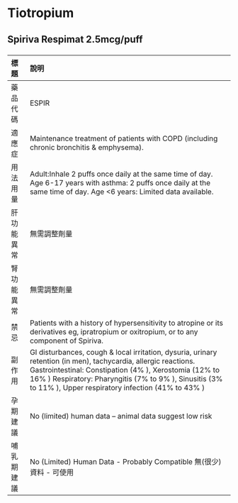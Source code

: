 # Tiotropium

## Spiriva Respimat 2.5mcg/puff

##### 

| 標題       | 說明                                                                                                                                                                                                                                                                                    |
|:-----------|:----------------------------------------------------------------------------------------------------------------------------------------------------------------------------------------------------------------------------------------------------------------------------------------|
| 藥品代碼   | ESPIR                                                                                                                                                                                                                                                                                   |
| 適應症     | Maintenance treatment of patients with COPD (including chronic bronchitis & emphysema).                                                                                                                                                                                                 |
| 用法用量   | Adult:Inhale 2 puffs once daily at the same time of day. Age 6-17 years with asthma: 2 puffs once daily at the same time of day. Age <6 years: Limited data available.                                                                                                                  |
| 肝功能異常 | 無需調整劑量                                                                                                                                                                                                                                                                            |
| 腎功能異常 | 無需調整劑量                                                                                                                                                                                                                                                                            |
| 禁忌       | Patients with a history of hypersensitivity to atropine or its derivatives eg, ipratropium or oxitropium, or to any component of Spiriva.                                                                                                                                               |
| 副作用     | GI disturbances, cough & local irritation, dysuria, urinary retention (in men), tachycardia, allergic reactions. Gastrointestinal: Constipation (4% ), Xerostomia (12% to 16% ) Respiratory: Pharyngitis (7% to 9% ), Sinusitis (3% to 11% ), Upper respiratory infection (41% to 43% ) |
| 孕期建議   | No (limited) human data – animal data suggest low risk                                                                                                                                                                                                                                  |
| 哺乳期建議 | No (Limited) Human Data - Probably Compatible 無(很少)資料 - 可使用                                                                                                                                                                                                                     |

